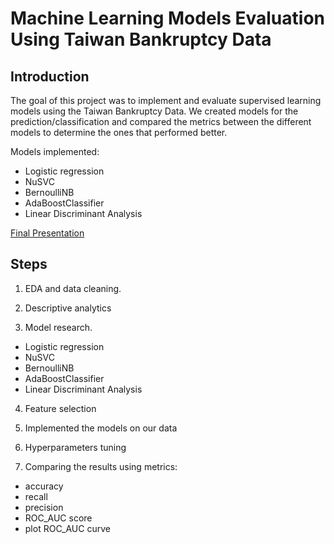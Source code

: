 <h1>Machine Learning Models Evaluation Using Taiwan Bankruptcy Data</h1>


## Introduction

The goal of this project was to implement and evaluate supervised learning models using the Taiwan Bankruptcy Data. We created models for the prediction/classification and compared the metrics between the different models to determine the ones that performed better. 

Models implemented: 
- Logistic regression
- NuSVC
- BernoulliNB 
- AdaBoostClassifier
- Linear Discriminant Analysis

<a href="https://docs.google.com/presentation/d/1tdpORTf7XnyaB9SCRnna4Ib4ey8XRpHnNzF5j7Y6mhs/edit?usp=sharing"> Final Presentation </a>

## Steps

1. EDA and data cleaning.

2. Descriptive analytics

3. Model research.

- Logistic regression
- NuSVC
- BernoulliNB 
- AdaBoostClassifier
- Linear Discriminant Analysis

4. Feature selection

5. Implemented the models on our data

6. Hyperparameters tuning

7. Comparing the results using metrics:
- accuracy
- recall
- precision
- ROC_AUC score
- plot ROC_AUC curve

